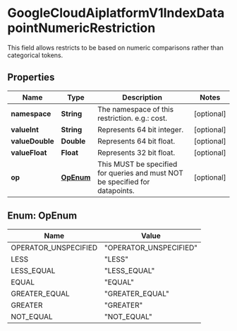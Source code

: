 

# GoogleCloudAiplatformV1IndexDatapointNumericRestriction

This field allows restricts to be based on numeric comparisons rather than categorical tokens.

## Properties

| Name | Type | Description | Notes |
|------------ | ------------- | ------------- | -------------|
|**namespace** | **String** | The namespace of this restriction. e.g.: cost. |  [optional] |
|**valueInt** | **String** | Represents 64 bit integer. |  [optional] |
|**valueDouble** | **Double** | Represents 64 bit float. |  [optional] |
|**valueFloat** | **Float** | Represents 32 bit float. |  [optional] |
|**op** | [**OpEnum**](#OpEnum) | This MUST be specified for queries and must NOT be specified for datapoints. |  [optional] |



## Enum: OpEnum

| Name | Value |
|---- | -----|
| OPERATOR_UNSPECIFIED | &quot;OPERATOR_UNSPECIFIED&quot; |
| LESS | &quot;LESS&quot; |
| LESS_EQUAL | &quot;LESS_EQUAL&quot; |
| EQUAL | &quot;EQUAL&quot; |
| GREATER_EQUAL | &quot;GREATER_EQUAL&quot; |
| GREATER | &quot;GREATER&quot; |
| NOT_EQUAL | &quot;NOT_EQUAL&quot; |



